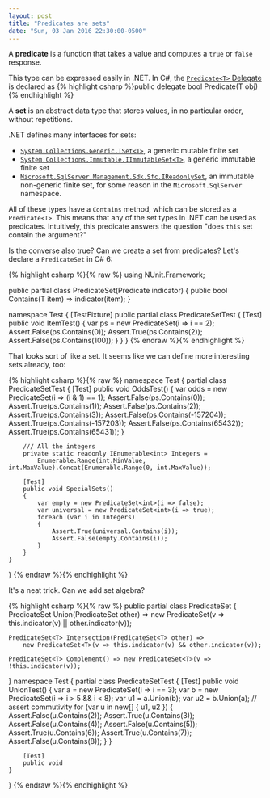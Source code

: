 ```yaml
---
layout: post
title: "Predicates are sets"
date: "Sun, 03 Jan 2016 22:30:00-0500"
---
```

A **predicate** is a function that takes a value and computes a `true` or `false` response.

This type can be expressed easily in .NET. In C#, the 
[`Predicate<T>` Delegate](https://msdn.microsoft.com/en-us/library/bfcke1bz%28v=vs.110%29.aspx)
is declared as
{% highlight csharp %}public delegate bool Predicate<in T>(T obj){% endhighlight %}

A **set** is an abstract data type that stores values, in no particular order, without repetitions.

.NET defines many interfaces for sets:

* [`System.Collections.Generic.ISet<T>`](https://msdn.microsoft.com/library/dd412081%28v=vs.100%29.aspx), a generic mutable finite set
* [`System.Collections.Immutable.IImmutableSet<T>`](https://msdn.microsoft.com/en-us/library/dn467169%28v=vs.111%29.aspx), a generic immutable finite set
* [`Microsoft.SqlServer.Management.Sdk.Sfc.IReadonlySet`](https://msdn.microsoft.com/en-us/library/microsoft.sqlserver.management.sdk.sfc.ireadonlyset.aspx), an immutable non-generic finite set, for some reason in the `Microsoft.SqlServer` namespace.

All of these types have a `Contains` method, which can be stored as a `Predicate<T>`. This means that any of the set types in .NET can be used as predicates. Intuitively, this predicate answers the question "does `this` set contain the argument?"

Is the converse also true? Can we create a set from predicates? Let's declare a `PredicateSet` in C# 6:

{% highlight csharp %}{% raw %}
using NUnit.Framework;

public partial class PredicateSet<T>(Predicate<T> indicator)
{
    public bool Contains(T item) => indicator(item);
}

namespace Test
{
    [TestFixture]
    public partial class PredicateSetTest
    {
        [Test]
        public void ItemTest()
        {
            var ps = new PredicateSet<int>(i => i == 2);
            Assert.False(ps.Contains(0));
            Assert.True(ps.Contains(2));
            Assert.False(ps.Contains(100));
        }
    }
}
{% endraw %}{% endhighlight %}

That looks sort of like a set. It seems like we can define more interesting sets already, too:

{% highlight csharp %}{% raw %}
namespace Test
{
    partial class PredicateSetTest
    {
        [Test]
        public void OddsTest()
        {
            var odds = new PredicateSet<int>(i => (i & 1) == 1);
            Assert.False(ps.Contains(0));
            Assert.True(ps.Contains(1));
            Assert.False(ps.Contains(2));
            Assert.True(ps.Contains(3));
            Assert.False(ps.Contains(-157204));
            Assert.True(ps.Contains(-157203));
            Assert.False(ps.Contains(65432));
            Assert.True(ps.Contains(65431));
        }

        /// All the integers
        private static readonly IEnumerable<int> Integers =
            Enumerable.Range(int.MinValue, int.MaxValue).Concat(Enumerable.Range(0, int.MaxValue));

        [Test]
        public void SpecialSets()
        {
            var empty = new PredicateSet<int>(i => false);
            var universal = new PredicateSet<int>(i => true);
            foreach (var i in Integers)
            {
                Assert.True(universal.Contains(i));
                Assert.False(empty.Contains(i));
            }
        }
    }
}
{% endraw %}{% endhighlight %}

It's a neat trick. Can we add set algebra?

{% highlight csharp %}{% raw %}
public partial class PredicateSet<T>
{
    PredicateSet<T> Union(PredicateSet<T> other) =>
        new PredicateSet<T>(v => this.indicator(v) || other.indicator(v));

    PredicateSet<T> Intersection(PredicateSet<T> other) =>
        new PredicateSet<T>(v => this.indicator(v) && other.indicator(v));

    PredicateSet<T> Complement() => new PredicateSet<T>(v => !this.indicator(v));
}
namespace Test
{
    partial class PredicateSetTest
    {
        [Test]
        public void UnionTest()
        {
            var a = new PredicateSet<int>(i => i == 3);
            var b = new PredicateSet<int>(i => i > 5 && i < 8);
            var u1 = a.Union(b);
            var u2 = b.Union(a); // assert commutivity
            for (var u in new[] { u1, u2 })
            {
                Assert.False(u.Contains(2));
                Assert.True(u.Contains(3));
                Assert.False(u.Contains(4));
                Assert.False(u.Contains(5));
                Assert.True(u.Contains(6));
                Assert.True(u.Contains(7));
                Assert.False(u.Contains(8));
            }
        }

        [Test]
        public void 
    }
}
{% endraw %}{% endhighlight %}

